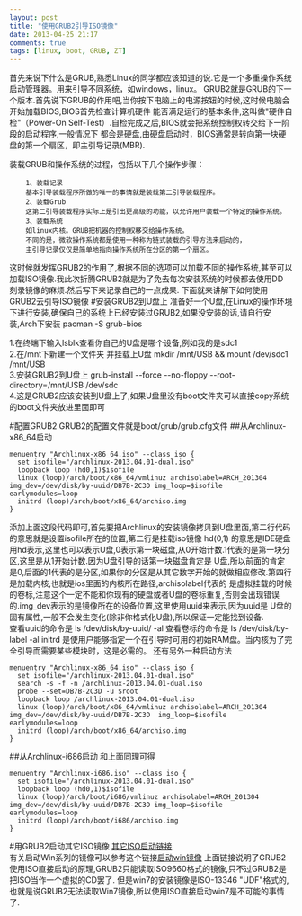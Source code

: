 ```yaml
---
layout: post
title: "使用GRUB2引导ISO镜像"
date: 2013-04-25 21:17
comments: true
tags: [linux, boot, GRUB, ZT]
---
```


首先来说下什么是GRUB,熟悉Linux的同学都应该知道的说.它是一个多重操作系统启动管理器。用来引导不同系统，如windows，linux。
GRUB2就是GRUB的下一个版本.首先说下GRUB的作用吧,当你按下电脑上的电源按钮的时候,这时候电脑会开始加载BIOS,BIOS首先检查计算机硬件
能否满足运行的基本条件,这叫做"硬件自检"（Power-On Self-Test）.自检完成之后,BIOS就会把系统控制权转交给下一阶段的启动程序,一般情况下
都会是硬盘,由硬盘启动时，BIOS通常是转向第一块硬盘的第一个扇区，即主引导记录(MBR).

装载GRUB和操作系统的过程，包括以下几个操作步骤：

		1、装载记录
		基本引导装载程序所做的唯一的事情就是装载第二引导装载程序。
		2、装载Grub
		这第二引导装载程序实际上是引出更高级的功能，以允许用户装载一个特定的操作系统。
		3、装载系统
		如linux内核。GRUB把机器的控制权移交给操作系统。
		不同的是，微软操作系统都是使用一种称为链式装载的引导方法来启动的，
		主引导记录仅仅是简单地指向操作系统所在分区的第一个扇区。

这时候就发挥GRUB2的作用了,根据不同的选项可以加载不同的操作系统,甚至可以加载ISO镜像.我此次折腾GRUB2就是为了免去每次安装系统的时候都去使用DD
刻录镜像的麻烦.然后写下来记录自己的一点成果.
下面就来讲解下如何使用GRUB2去引导ISO镜像
#安装GRUB2到U盘上
准备好一个U盘,在Linux的操作环境下进行安装,确保自己的系统上已经安装过GRUB2,如果没安装的话,请自行安装,Arch下安装 pacman -S grub-bios

1.在终端下输入lsblk查看你自己的U盘是哪个设备,例如我的是sdc1  
2.在/mnt下新建一个文件夹 并挂载上U盘 mkdir /mnt/USB && mount /dev/sdc1 /mnt/USB  
3.安装GRUB2到U盘上 grub-install --force --no-floppy --root-directory=/mnt/USB /dev/sdc  
4.这是GRUB2应该安装到U盘上了,如果U盘里没有boot文件夹可以直接copy系统的boot文件夹放进里面即可  

#配置GRUB2
GRUB2的配置文件就是boot/grub/grub.cfg文件
##从Archlinux-x86_64启动

	menuentry "Archlinux-x86_64.iso" --class iso {
	  set isofile="/archlinux-2013.04.01-dual.iso"
	  loopback loop (hd0,1)$isofile
	  linux (loop)/arch/boot/x86_64/vmlinuz archisolabel=ARCH_201304 img_dev=/dev/disk/by-uuid/DB7B-2C3D img_loop=$isofile earlymodules=loop
	  initrd (loop)/arch/boot/x86_64/archiso.img
	}

添加上面这段代码即可,首先要把Archlinux的安装镜像拷贝到U盘里面,第二行代码的意思就是设置isofile所在的位置,第二行是挂载iso镜像 hd(0,1)
的意思是IDE硬盘用hd表示,这里也可以表示U盘,0表示第一块磁盘,从0开始计数.1代表的是第一块分区,这里是从1开始计数.因为U盘引导的话第一块磁盘肯定是
U盘,所以前面的肯定是0,后面的1代表的是分区,如果你的分区是从其它数字开始的就做相应修改.第四行是加载内核,也就是ios里面的内核所在路径,archisolabel代表的
是虚拟挂载的时候的卷标,注意这个一定不能和你现有的硬盘或者U盘的卷标重复,否则会出现错误的.img_dev表示的是镜像所在的设备位置,这里使用uuid来表示,因为uuid是
U盘的固有属性,一般不会发生变化(除非你格式化U盘),所以保证一定能找到设备.  
查看uuid的命令是 ls /dev/disk/by-uuid/ -al 查看卷标的命令是 ls /dev/disk/by-label -al﻿ initrd 是使用户能够指定一个在引导时可用的初始RAM盘。当内核为了完全引导而需要某些模块时，这是必需的。
还有另外一种启动方法

	menuentry "Archlinux-x86_64.iso" --class iso {
	  set isofile="/archlinux-2013.04.01-dual.iso"
	  search -s -f -n /archlinux-2013.04.01-dual.iso
	  probe --set=DB7B-2C3D -u $root
	  loopback loop /archlinux-2013.04.01-dual.iso
	  linux (loop)/arch/boot/x86_64/vmlinuz archisolabel=ARCH_201304 img_dev=/dev/disk/by-uuid/DB7B-2C3D  img_loop=$isofile earlymodules=loop
	  initrd (loop)/arch/boot/x86_64/archiso.img
	}

##从Archlinux-i686启动
和上面同理可得  

	menuentry "Archlinux-i686.iso" --class iso {
	  set isofile="/archlinux-2013.04.01-dual.iso"
	  loopback loop (hd0,1)$isofile
	  linux (loop)/arch/boot/i686/vmlinuz archisolabel=ARCH_201304 img_dev=/dev/disk/by-uuid/DB7B-2C3D img_loop=$isofile earlymodules=loop
	  initrd (loop)/arch/boot/i686/archiso.img
	}

#用GRUB2启动其它ISO镜像
[其它ISO启动链接](http://askubuntu.com/questions/141940/how-to-boot-live-iso-images)  
有关启动Win系列的镜像可以参考这个链接[启动win镜像](http://superuser.com/questions/154133/grub-boot-from-iso/154204#154204)
上面链接说明了GRUB2使用ISO直接启动的原理,GRUB2只能读取ISO9660格式的镜像,只不过GRUB2是把ISO当作一个虚拟的CD罢了.
但是win7的安装镜像是ISO-13346 "UDF"格式的,也就是说GRUB2无法读取Win7镜像,所以使用ISO直接启动win7是不可能的事情了.
